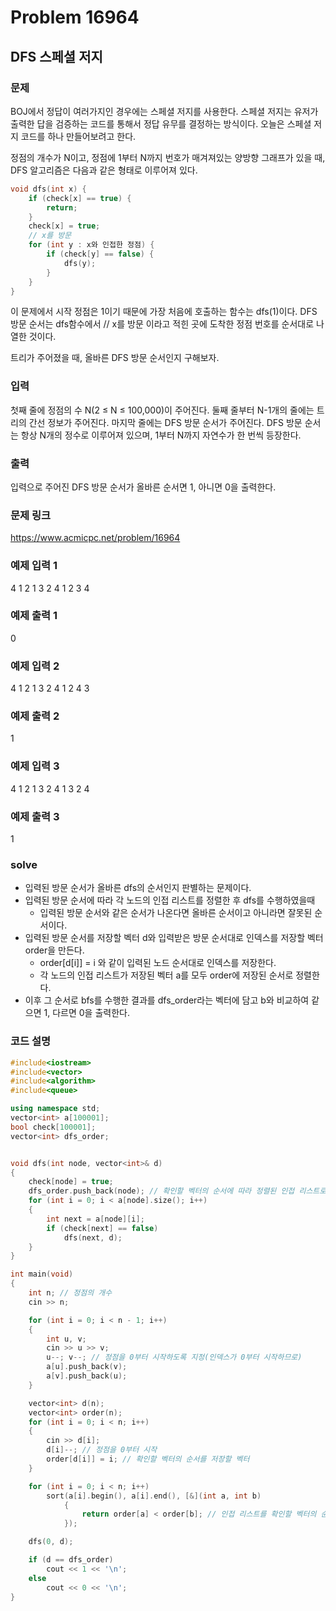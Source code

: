 # Problem 16964

## DFS 스페셜 저지

### 문제
BOJ에서 정답이 여러가지인 경우에는 스페셜 저지를 사용한다. 스페셜 저지는 유저가 출력한 답을 검증하는 코드를 통해서 정답 유무를 결정하는 방식이다. 오늘은 스페셜 저지 코드를 하나 만들어보려고 한다.

정점의 개수가 N이고, 정점에 1부터 N까지 번호가 매겨져있는 양방향 그래프가 있을 때, DFS 알고리즘은 다음과 같은 형태로 이루어져 있다.

```cpp
void dfs(int x) {
    if (check[x] == true) {
        return;
    }
    check[x] = true;
    // x를 방문
    for (int y : x와 인접한 정점) {
        if (check[y] == false) {
            dfs(y);
        }
    }
}
```

이 문제에서 시작 정점은 1이기 때문에 가장 처음에 호출하는 함수는 dfs(1)이다. DFS 방문 순서는 dfs함수에서 // x를 방문 이라고 적힌 곳에 도착한 정점 번호를 순서대로 나열한 것이다.

트리가 주어졌을 때, 올바른 DFS 방문 순서인지 구해보자.

### 입력
첫째 줄에 정점의 수 N(2 ≤ N ≤ 100,000)이 주어진다. 둘째 줄부터 N-1개의 줄에는 트리의 간선 정보가 주어진다. 마지막 줄에는 DFS 방문 순서가 주어진다. DFS 방문 순서는 항상 N개의 정수로 이루어져 있으며, 1부터 N까지 자연수가 한 번씩 등장한다.

### 출력
입력으로 주어진 DFS 방문 순서가 올바른 순서면 1, 아니면 0을 출력한다.

### 문제 링크
<https://www.acmicpc.net/problem/16964>

### 예제 입력 1
4
1 2
1 3
2 4
1 2 3 4

### 예제 출력 1
0

### 예제 입력 2
4
1 2
1 3
2 4
1 2 4 3

### 예제 출력 2
1

### 예제 입력 3
4
1 2
1 3
2 4
1 3 2 4

### 예제 출력 3
1

### solve
- 입력된 방문 순서가 올바른 dfs의 순서인지 판별하는 문제이다.
- 입력된 방문 순서에 따라 각 노드의 인접 리스트를 정렬한 후 dfs를 수행하였을때
	- 입력된 방문 순서와 같은 순서가 나온다면 올바른 순서이고 아니라면 잘못된 순서이다.
- 입력된 방문 순서를 저장할 벡터 d와 입력받은 방문 순서대로 인덱스를 저장할 벡터 order을 만든다.
	- order[d[i]] = i 와 같이 입력된 노드 순서대로 인덱스를 저장한다.
	- 각 노드의 인접 리스트가 저장된 벡터 a를 모두 order에 저장된 순서로 정렬한다.
- 이후 그 순서로 bfs를 수행한 결과를 dfs_order라는 벡터에 담고 b와 비교하여 같으면 1, 다르면 0을 출력한다.



### 코드 설명
```C++
#include<iostream>
#include<vector>
#include<algorithm>
#include<queue>

using namespace std;
vector<int> a[100001];
bool check[100001];
vector<int> dfs_order;


void dfs(int node, vector<int>& d)
{
	check[node] = true;
	dfs_order.push_back(node); // 확인할 벡터의 순서에 따라 정렬된 인접 리스트로 dfs를 수행한 결과를 담는다.
	for (int i = 0; i < a[node].size(); i++)
	{
		int next = a[node][i];
		if (check[next] == false)
			dfs(next, d);
	}
}

int main(void)
{
	int n; // 정점의 개수
	cin >> n;

	for (int i = 0; i < n - 1; i++)
	{
		int u, v;
		cin >> u >> v;
		u--; v--; // 정점을 0부터 시작하도록 지정(인덱스가 0부터 시작하므로)
		a[u].push_back(v);
		a[v].push_back(u);
	}

	vector<int> d(n);
	vector<int> order(n);
	for (int i = 0; i < n; i++)
	{
		cin >> d[i];
		d[i]--; // 정점을 0부터 시작
		order[d[i]] = i; // 확인할 벡터의 순서를 저장할 벡터
	}

	for (int i = 0; i < n; i++)
		sort(a[i].begin(), a[i].end(), [&](int a, int b)
			{
				return order[a] < order[b]; // 인접 리스트를 확인할 벡터의 순서에 따라 정렬
			});

	dfs(0, d);

	if (d == dfs_order)
		cout << 1 << '\n';
	else
		cout << 0 << '\n';
}

```
